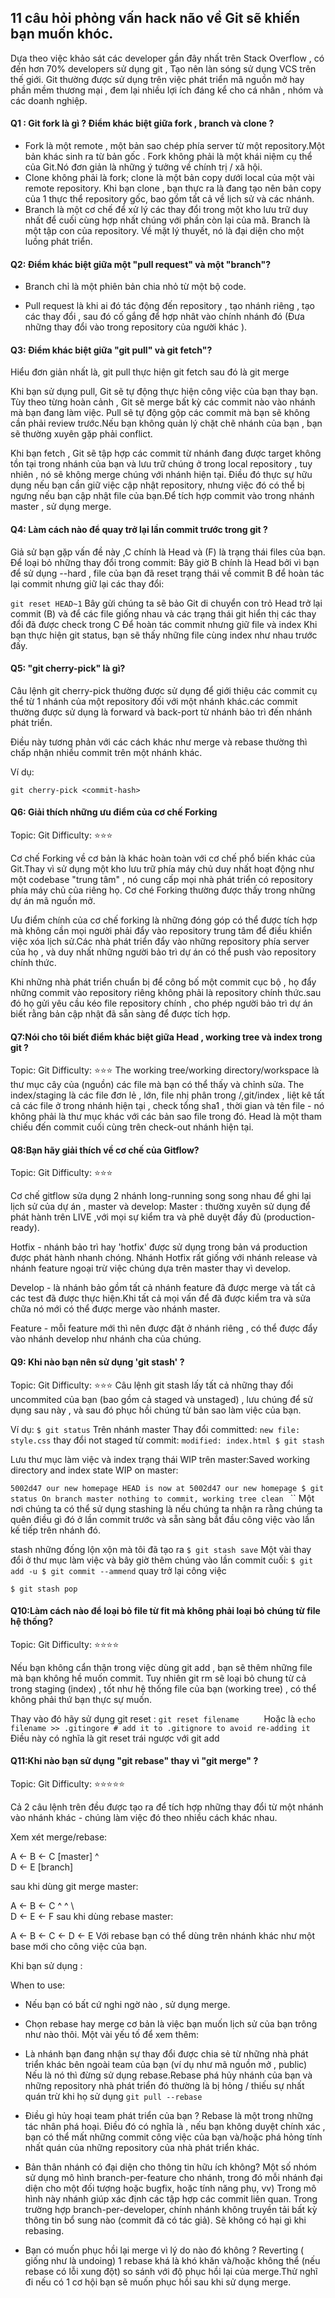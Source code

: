 ## 11 câu hỏi phỏng vấn hack não về Git sẽ khiến bạn muốn khóc.

Dựa theo việc khảo sát các developer gần đây nhất trên Stack Overflow , có đến hơn 70% developers sử dụng git , Tạo nên làn sóng sử dụng VCS trên thế giới. Git thường được sử dụng  trên việc phát triển mã nguồn mở hay phần mềm thương mại , đem lại nhiều lợi ích đáng kể cho cá nhân , nhóm và các doanh nghiệp.

#### Q1 : Git fork là gì ? Điểm khác biệt giữa fork , branch và clone ?

- Fork là một remote , một bản sao chép phía server từ một repository.Một bản khác sinh ra từ bản gốc . Fork không phải là một khái niệm cụ thể của Git.Nó đơn giản là những ý tưởng về chính trị / xã hội.
- Clone không phải là fork; clone là một bản copy dưới local của một vài remote repository. Khi bạn clone , bạn thực ra là đang tạo nên bản copy của 1 thực thể repository gốc, bao gồm tất cả về lịch sử và các nhánh.
- Branch  là một cơ chế để xử lý các thay đổi trong một kho lưu trữ duy nhất để cuối cùng hợp nhất chúng với phần còn lại của mã. Branch là một tập con của repository. Về mặt lý thuyết, nó là đại diện cho một luồng phát triển.


#### Q2: Điểm khác biệt giữa một "pull request" và một "branch"?

- Branch chỉ là một phiên bản chia nhỏ từ một bộ code.

- Pull request là khi ai đó tác động đến repository , tạo nhánh riêng , tạo các thay đổi , sau đó cố gắng để hợp nhât vào chính nhánh đó (Đưa những thay đổi vào trong repository của người khác ).

#### Q3: Điểm khác biệt giữa  "git pull" và git fetch"?

Hiểu đơn giản nhất là, git pull thực hiện git fetch sau đó là git merge

Khi bạn sử dụng pull, Git sẽ tự động thực hiện công việc của bạn thay bạn. Tùy theo từng hoàn cảnh , Git sẽ merge bất kỳ các commit nào vào nhánh mà bạn đang làm việc. Pull sẽ tự động gộp các commit mà bạn sẽ không cần phải review trước.Nếu bạn không quản lý chặt chẽ nhánh của bạn , bạn sẽ thường xuyên gặp phải conflict.

Khi bạn fetch , Git sẽ tập hợp các commit từ nhánh đang được target không tồn tại trong nhánh của bạn và lưu trữ chúng ở trong local repository , tuy nhiên , nó sẽ không merge chúng với nhánh hiện tại. Điều đó thực sự hữu dụng nếu bạn cần giữ việc cập nhật repository, nhưng việc đó có thể bị ngưng nếu bạn cập nhật file của bạn.Để tích hợp commit vào trong nhánh master , sử dụng merge.

#### Q4: Làm cách nào để quay trở lại lần commit trước trong git ?

Giả sử bạn gặp vấn đề này ,C chính là Head và (F) là trạng thái files của bạn.
Để loại bỏ những thay đổi trong commit:
Bây giờ B chính là Head bởi vì bạn để sử dụng --hard , file của bạn đã reset trạng thái về commit B
để hoàn tác lại commit nhưng giữ lại các thay đổi:

``
git reset HEAD~1
``
Bây gừi chúng ta sẽ bảo Git di chuyển con trỏ Head trở lại commit (B) và để các file giống nhau và các trạng thái git hiển thị các thay đổi đã được check trong C
Để hoàn tác commit nhưng giữ file và index
Khi bạn thực hiện git status, bạn sẽ thấy những file cùng index như nhau trước đấy.

#### Q5: "git cherry-pick" là gì?

Câu lệnh git cherry-pick thường được sử dụng để giới thiệu các commit cụ thể từ 1 nhánh của một repository đối với một nhánh khác.các commit thường được sử dụng là forward và back-port từ nhánh bảo trì đến nhánh phát triển.

Điều này tương phản với các cách khác như merge và rebase thường thì chấp nhận nhiều commit trên một nhánh khác.

Ví dụ:

`git cherry-pick <commit-hash>`

#### Q6: Giải thích những ưu điểm của cơ chế Forking

Topic: Git
Difficulty: ⭐⭐⭐

Cơ chế Forking về cơ bản là khác hoàn toàn với cơ chế phổ biến khác của Git.Thay vì sử dụng một kho lưu trữ phía máy chủ duy nhất hoạt động như một codebase "trung tâm" , nó cung cấp mọi nhà phát triển  có repository phía máy chủ của riêng họ. Cơ ché Forking thường được thấy trong những dự án mã nguồn mở.

Ưu điểm chính của cơ chế forking là những đóng góp có thể được tích hợp mà không cần mọi người phải đẩy vào repository trung tâm để điều khiển việc xóa lịch sử.Các nhà phát triển đẩy vào những repository phía server của họ , và duy nhất những người bảo trì dự án có thể push vào repository chính thức.

Khi những nhà phát triển chuẩn bị để công bố một commit cục bộ , họ đẩy những commit vào repository riêng không phải là repository chính thức.sau đó họ gửi yêu cầu kéo file repository chính , cho phép người bảo trì dự án biết rằng bản cập nhật đã sẵn sàng để được tích hợp.

#### Q7:Nói cho tôi biết điểm khác biệt giữa Head , working tree  và index trong git ? 
Topic: Git
Difficulty: ⭐⭐⭐
The working tree/working directory/workspace là thư mục cây của (nguồn) các file mà bạn có thể thấy và chỉnh sửa.
The index/staging là các file đơn lẻ , lớn, file nhị phân trong /,git/index , liệt kê tất cả các file ở trong nhánh hiện tại ,  check tổng sha1 , thời gian và tên file - nó không phải là thư mục khác với các bản sao file trong đó.
Head là một tham chiếu đến commit cuối cùng trên check-out nhánh hiện tại.

#### Q8:Bạn hãy giải thích về cơ chế của Gitflow? 
Topic: Git
Difficulty: ⭐⭐⭐

Cơ chế gitflow sửa dụng 2 nhánh long-running song song nhau để ghi lại lịch sử của dự án , master và develop:
Master : thường xuyên sử dụng để  phát hành trên LIVE ,với mọi sự kiểm tra và phê duyệt đầy đủ (production-ready).

Hotfix - nhánh bảo trì hay 'hotfix' được sử dụng trong bản vá production được phát hành nhanh chóng. Nhánh Hotfix rất giống với nhánh release và nhánh feature ngoại trừ việc chúng dựa trên master thay vì develop.

Develop - là nhánh bảo gồm tất cả nhánh feature đã được merge và tất cả các test đã được thực hiện.Khi tất cả mọi vấn để đã được kiểm tra và sửa chữa nó mới có thể được merge vào nhánh master.

Feature - mỗi feature mới thì nên được đặt ở nhánh riêng , có thể được đẩy vào nhánh develop như nhánh cha của chúng.

#### Q9: Khi nào bạn nên sử dụng 'git stash' ? 
Topic: Git
Difficulty: ⭐⭐⭐
Câu lệnh git stash lấy tất cả những thay đổi uncommited của bạn (bao gồm cả staged và unstaged) , lưu chúng để sử dụng sau này , và sau đó phục hồi chúng từ bản sao làm việc của bạn.

Ví dụ:
`
$ git status
`
Trên nhánh master
Thay đổi committed:
`
new file: style.css
`
thay đổi not staged từ commit:
`
modified: index.html
$ git stash
`

Lưu thư mục làm việc và index trạng thái WIP trên master:Saved working directory and index state WIP on master: 

`5002d47 our new homepage
HEAD is now at 5002d47 our new homepage
$ git status
On branch master
nothing to commit, working tree clean
`
``
Một nơi chúng ta có thể sử dụng stashing là nếu chúng ta nhận ra rằng chúng ta quên điều gì đó ở lần commit trước và sẵn sàng bắt đầu công việc vào lần kế tiếp trên nhánh đó.

stash những đống lộn xộn mà tôi đã tạo ra
`
$ git stash save
`
Một vài thay đổi ở thư mục làm việc
và bây giờ thêm chúng vào lần commit cuối:
`
$ git add -u
$ git commit --ammend
`
quay trở lại công việc

`
$ git stash pop
`

#### Q10:Làm cách nào để loại bỏ file từ fit mà không phải loại bỏ chúng từ file hệ thống?
Topic: Git
Difficulty: ⭐⭐⭐⭐

Nếu bạn không cẩn thận trong việc dùng git add , bạn sẽ thêm những file mà bạn không hề muốn commit. Tuy nhiên git rm sẽ loại bỏ chung từ cả trong staging (index) , tốt như hệ thống file của bạn (working tree) , có thể không phải thứ bạn thực sự muốn.

Thay vào đó hãy sử dụng git reset : 
`
git reset filename     
`
Hoặc là
`
echo filename >> .gitingore # add it to .gitignore to avoid re-adding it
`
Điều này có nghĩa là git reset <paths> trái ngược với git add <paths>


#### Q11:Khi nào bạn sử dụng "git rebase" thay vì "git merge" ?
Topic: Git
Difficulty: ⭐⭐⭐⭐⭐

Cả 2 câu lệnh trên đều được tạo ra để tích hợp những thay đổi từ một nhánh vào nhánh khác - chúng làm việc đó theo nhiều cách khác nhau.

Xem xét merge/rebase:

A <- B <- C    [master]
^
 \
  D <- E       [branch]

sau khi dùng git merge master:

A <- B <- C
^         ^
 \         \
  D <- E <- F
sau khi dùng rebase master:

A <- B <- C <- D <- E
Với rebase bạn có thể  dùng trên nhánh khác như một base mới cho  công việc của bạn.

Khi bạn sử dụng : 

When to use:

 - Nếu bạn có bất cứ nghi ngờ nào , sử dụng merge.
- Chọn rebase hay merge cơ bản là việc bạn muốn lịch sử của bạn trông như nào thôi. 
Một vài yếu tố để xem thêm:

- Là nhánh bạn đang nhận sự thay đổi  được chia sẻ từ  những nhà phát triển khác bên ngoài team của bạn (ví dụ như mã nguồn mở , public)  Nếu là nó thì đừng sử dụng rebase.Rebase phá hủy nhánh của bạn và những repository nhà phát triển đó thường là bị hỏng / thiếu sự nhất quán trừ khi họ sử dụng 
`
git pull --rebase
`
- Điều gì hủy hoại team phát triển của bạn ? Rebase là  một trong những tác nhân phá hoại. Điều đó có nghĩa là , nếu bạn không duyệt chính xác , bạn có thể mất những  commit công việc của bạn  và/hoặc phá hỏng tính nhất quán của những repository của nhà phát triển khác.

- Bản thân nhánh có đại diện cho thông tin hữu ích không? Một số nhóm sử dụng mô hình  branch-per-feature cho nhánh, trong đó mỗi nhánh đại diện cho một đối tượng hoặc bugfix, hoặc tính năng phụ, vv) Trong mô hình này nhánh giúp xác định các tập hợp các commit liên quan. Trong trường hợp branch-per-developer, chính nhánh không truyền tải bất kỳ thông tin bổ sung nào (commit đã có tác giả). Sẽ không có hại gì khi rebasing.
- Bạn có muốn phục hồi lại merge vì lý do nào đó không ? Reverting ( giống như là undoing) 1 rebase khá là khó khăn và/hoặc không thể (nếu rebase có lỗi xung đột) so sánh với độ phục hồi lại của merge.Thử nghĩ đi nếu có 1 cơ hội bạn sẽ  muốn phục hồi sau khi sử dụng merge.

